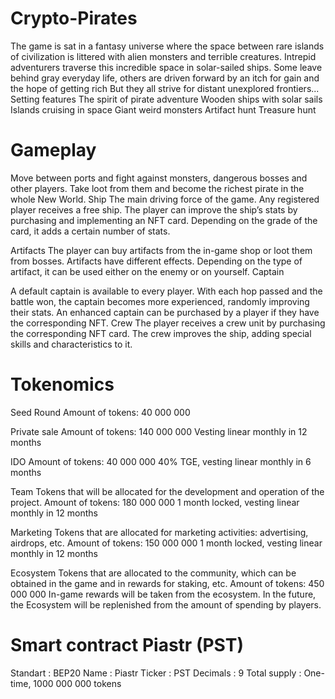 # Crypto-Pirates 
The game is sat in a fantasy universe where the space between rare islands of civilization is littered with alien monsters and terrible creatures. 
Intrepid adventurers traverse this incredible space in solar-sailed ships. 
Some leave behind gray everyday life, others are driven forward by an itch for gain and the hope of getting rich 
But they all strive for distant unexplored frontiers...
Setting features
The spirit of pirate adventure 
Wooden ships with solar sails 
Islands cruising in space 
Giant weird monsters 
Artifact hunt 
Treasure hunt

# Gameplay
Move between ports and fight against monsters, dangerous bosses and other players. Take loot from them and become the richest pirate in the whole New World.
Ship 
The main driving force of the game. Any registered player receives a free ship. 
The player can improve the ship’s stats by purchasing and implementing an NFT card. Depending on the grade of the card, it adds a certain number of stats.

Artifacts 
The player can buy artifacts from the in-game shop or loot them from bosses. Artifacts have different effects. Depending on the type of artifact, it can be used either on the enemy or on yourself.
Captain 

A default captain is available to every player. With each hop passed and the battle won, the captain becomes more experienced, randomly improving their stats.
An enhanced captain can be purchased by a player if they have the corresponding NFT.
Crew 
The player receives a crew unit by purchasing the corresponding NFT card. The crew improves the ship, adding special skills and characteristics to it.

# Tokenomics
Seed Round 
Amount of tokens: 40 000 000 

Private sale
Amount of tokens: 140 000 000
Vesting linear monthly in 12 months 

IDO
Amount of tokens: 40 000 000
40% TGE, vesting linear monthly in 6 months

Team
Tokens that will be allocated for the development and operation of the project.
Amount of tokens: 180 000 000
1 month locked, vesting linear monthly in 12 months 

Marketing
Tokens that are allocated for marketing activities: advertising, airdrops, etc.
Amount of tokens: 150 000 000
1 month locked, vesting linear monthly in 12 months

Ecosystem
Tokens that are allocated to the community, which can be obtained in the game and in rewards for staking, etc.
Amount of tokens: 450 000 000
In-game rewards will be taken from the ecosystem. In the future, the Ecosystem will be replenished from the amount of spending by players.

# Smart contract Piastr (PST)
Standart : BEP20
Name : Piastr
Ticker : PST
Decimals : 9
Total supply : One-time, 1000 000 000 tokens
